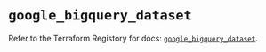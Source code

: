 # `google_bigquery_dataset`

Refer to the Terraform Registory for docs: [`google_bigquery_dataset`](https://registry.terraform.io/providers/hashicorp/google/5.9.0/docs/resources/bigquery_dataset).
